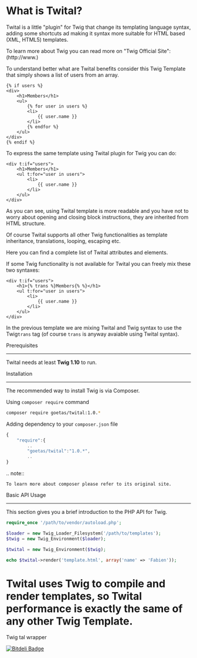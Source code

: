 What is Twital?
==============

Twital is a little "plugin" for Twig that change its templating language syntax, adding some shortcuts ad making it syntax more suitable for HTML based (XML, HTML5) templates.

To learn more about Twig you can read more on "Twig Official Site":(http://www.)

To understand better what are Twital benefits consider this Twig Template that simply shows a list of users from an array.


```jinja+xml
{% if users %}
<div>
    <h1>Members</h1>
    <ul>
        {% for user in users %}
        <li>
            {{ user.name }}
        </li>
        {% endfor %}
    </ul>
</div>
{% endif %}
```

To express the same template using Twital plugin for Twig you can do:

```jinja
<div t:if="users">
    <h1>Members</h1>
    <ul t:for="user in users">
        <li>
            {{ user.name }}
        </li>
    </ul>
</div>
```

As you can see, using Twital template is more readable and you have not to worry about opening and closing block instructions, they are inherited from HTML structure.

Of course Twital supports all other Twig functionalities as template inheritance, translations, looping, escaping etc.

Here you can find a complete list of Twital attributes and elements.

If some Twig functionality is not available for Twital you can freely mix these two syntaxes:

```jinja
<div t:if="users">
    <h1>{% trans %}Members{% %}</h1>
    <ul t:for="user in users">
        <li>
            {{ user.name }}
        </li>
    </ul>
</div>
```

In the previous template we are mixing Twital and Twig syntax to use the Twig``trans`` tag (of course ``trans`` is anyway avaiable using Twital syntax).

Prerequisites
*************

Twital needs at least **Twig 1.10** to run.

Installation
************

The recommended way to install Twig is via Composer.

Using  ``composer require`` command

```bash
composer require goetas/twital:1.0.*
```
Adding dependency to your ``composer.json`` file

```js
{
    "require":{
        ..
        "goetas/twital":"1.0.*",
        ..
}
```
.. note::

    To learn more about composer please refer to its original site.

Basic API Usage
***************

This section gives you a brief introduction to the PHP API for Twig.

```php
require_once '/path/to/vendor/autoload.php';

$loader = new Twig_Loader_Filesystem('/path/to/templates');
$twig = new Twig_Environment($loader);

$twital = new Twig_Environment($twig);

echo $twital->render('template.html', array('name' => 'Fabien'));
```
Twital uses Twig to compile and render templates, so Twital performance is exactly the same of any other Twig Template.
=======
Twig tal wrapper


[![Bitdeli Badge](https://d2weczhvl823v0.cloudfront.net/goetas/twital/trend.png)](https://bitdeli.com/free "Bitdeli Badge")
